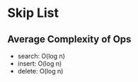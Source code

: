 # Skip List

## Average Complexity of Ops

- search: O(log n)
- insert: O(log n)
- delete: O(log n)
